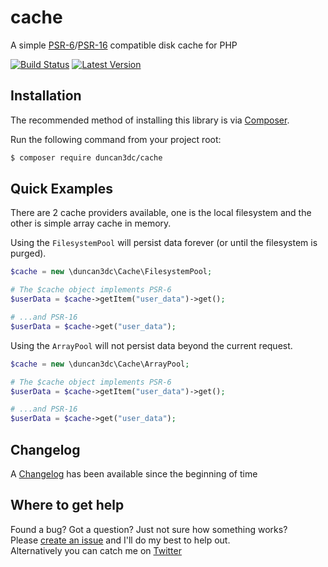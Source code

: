 # cache
A simple [PSR-6](http://www.php-fig.org/psr/psr-6/)/[PSR-16](http://www.php-fig.org/psr/psr-16/) compatible disk cache for PHP
 
[![Build Status](https://img.shields.io/travis/duncan3dc/cache.svg)](https://travis-ci.org/duncan3dc/cache)
[![Latest Version](https://img.shields.io/packagist/v/duncan3dc/cache.svg)](https://packagist.org/packages/duncan3dc/cache)


## Installation

The recommended method of installing this library is via [Composer](//getcomposer.org/).

Run the following command from your project root:

```bash
$ composer require duncan3dc/cache
```


## Quick Examples

There are 2 cache providers available, one is the local filesystem and the other is simple array cache in memory.

Using the `FilesystemPool` will persist data forever (or until the filesystem is purged).

```php
$cache = new \duncan3dc\Cache\FilesystemPool;

# The $cache object implements PSR-6
$userData = $cache->getItem("user_data")->get();

# ...and PSR-16
$userData = $cache->get("user_data");
```

Using the `ArrayPool` will not persist data beyond the current request.

```php
$cache = new \duncan3dc\Cache\ArrayPool;

# The $cache object implements PSR-6
$userData = $cache->getItem("user_data")->get();

# ...and PSR-16
$userData = $cache->get("user_data");
```


## Changelog
A [Changelog](CHANGELOG.md) has been available since the beginning of time


## Where to get help
Found a bug? Got a question? Just not sure how something works?  
Please [create an issue](//github.com/duncan3dc/cache/issues) and I'll do my best to help out.  
Alternatively you can catch me on [Twitter](https://twitter.com/duncan3dc)

